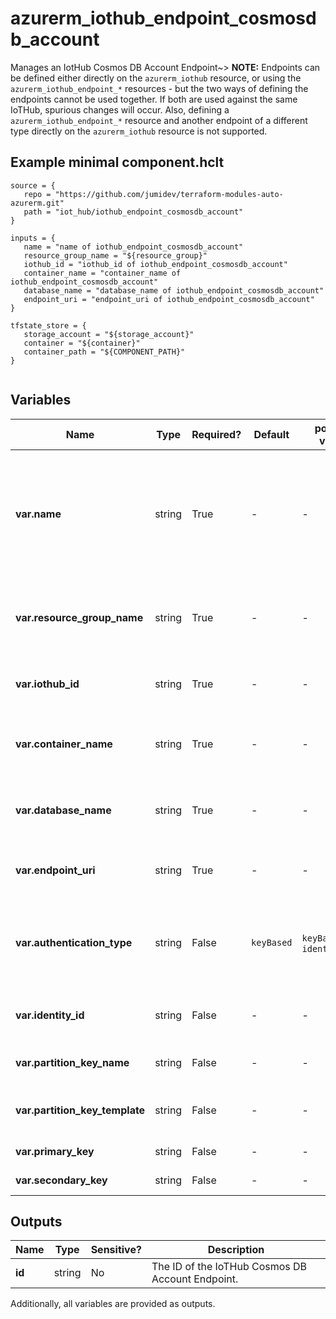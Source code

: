 # azurerm_iothub_endpoint_cosmosdb_account

Manages an IotHub Cosmos DB Account Endpoint~> **NOTE:** Endpoints can be defined either directly on the `azurerm_iothub` resource, or using the `azurerm_iothub_endpoint_*` resources - but the two ways of defining the endpoints cannot be used together. If both are used against the same IoTHub, spurious changes will occur. Also, defining a `azurerm_iothub_endpoint_*` resource and another endpoint of a different type directly on the `azurerm_iothub` resource is not supported.

## Example minimal component.hclt

```hcl
source = {
   repo = "https://github.com/jumidev/terraform-modules-auto-azurerm.git" 
   path = "iot_hub/iothub_endpoint_cosmosdb_account" 
}

inputs = {
   name = "name of iothub_endpoint_cosmosdb_account" 
   resource_group_name = "${resource_group}" 
   iothub_id = "iothub_id of iothub_endpoint_cosmosdb_account" 
   container_name = "container_name of iothub_endpoint_cosmosdb_account" 
   database_name = "database_name of iothub_endpoint_cosmosdb_account" 
   endpoint_uri = "endpoint_uri of iothub_endpoint_cosmosdb_account" 
}

tfstate_store = {
   storage_account = "${storage_account}" 
   container = "${container}" 
   container_path = "${COMPONENT_PATH}" 
}


```

## Variables

| Name | Type | Required? |  Default  |  possible values |  Description |
| ---- | ---- | --------- |  ----------- | ----------- | ----------- |
| **var.name** | string | True | -  |  -  |  The name of the endpoint. The name must be unique across endpoint types. The following names are reserved: `events`, `operationsMonitoringEvents`, `fileNotifications` and `$default`. Changing this forces a new resource to be created. | 
| **var.resource_group_name** | string | True | -  |  -  |  The name of the resource group under which the Cosmos DB Account has been created. Changing this forces a new resource to be created. | 
| **var.iothub_id** | string | True | -  |  -  |  The ID of the IoT Hub to create the endpoint. Changing this forces a new resource to be created. | 
| **var.container_name** | string | True | -  |  -  |  The name of the Cosmos DB Container in the Cosmos DB Database. Changing this forces a new resource to be created. | 
| **var.database_name** | string | True | -  |  -  |  The name of the Cosmos DB Database in the Cosmos DB Account. Changing this forces a new resource to be created. | 
| **var.endpoint_uri** | string | True | -  |  -  |  The URI of the Cosmos DB Account. Changing this forces a new resource to be created. | 
| **var.authentication_type** | string | False | `keyBased`  |  `keyBased`, `identityBased`  |  The type used to authenticate against the Cosmos DB Account endpoint. Possible values are `keyBased` and `identityBased`. Defaults to `keyBased`. | 
| **var.identity_id** | string | False | -  |  -  |  The ID of the User Managed Identity used to authenticate against the Cosmos DB Account endpoint. | 
| **var.partition_key_name** | string | False | -  |  -  |  The name of the partition key associated with the Cosmos DB Container. | 
| **var.partition_key_template** | string | False | -  |  -  |  The template for generating a synthetic partition key value for use within the Cosmos DB Container. | 
| **var.primary_key** | string | False | -  |  -  |  The primary key of the Cosmos DB Account. | 
| **var.secondary_key** | string | False | -  |  -  |  The secondary key of the Cosmos DB Account. | 



## Outputs

| Name | Type | Sensitive? | Description |
| ---- | ---- | --------- | --------- |
| **id** | string | No  | The ID of the IoTHub Cosmos DB Account Endpoint. | 

Additionally, all variables are provided as outputs.
